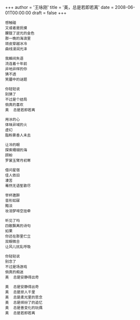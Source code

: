 +++
author = '王咏刚'
title = '美，总是若即若离'
date = 2008-06-01T00:00:00
draft = false
+++

<div class="poem">

```
想触碰
又或者是抚摸
朦胧了逆光的金色
那一晚的海浪里
顽皮穿越冰冷
曲线浸润光泽

我瞬间失语
流连着十年前
异地异样的你
猜不透
笑靥中的谜题

你轻轻说
别猜了
不过是个结局
倘真的喜欢
美  总是若即若离

用冰的心
体味异域的火
虚幻
脂粉篆香人未去

让冷的眼
探索珊瑚的海
顾盼
罗裳玉臂月初寒

借问星宿
佳人依旧
凄苦
蓦然无语笙歌尽

举杯邀醉
音形如寐
黯淡
妆泪梦啼空挂牵
        
听见了吗
四散飘离的诗句
如果
你还在那里伫立
双眼微合
让风儿扰乱呼吸

你轻轻说
别念了
不过是场游戏
倘真的痴迷
美  总是安静得出奇

美  总是安静得出奇
美  总是拒人千里
美  总是柔光里的思念
美  总是缤纷了的追忆
美  总是善变化的玩偶
美  总是若即若离
```

</div>
